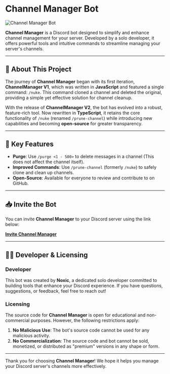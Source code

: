 # Channel Manager Bot

![Channel Manager Bot](https://cdn.discordapp.com/icons/1304049299734134805/6492de905ea1fbba8a313f2ad4325867.webp?size=512)

**Channel Manager** is a Discord bot designed to simplify and enhance channel management for your server. Developed by a solo developer, it offers powerful tools and intuitive commands to streamline managing your server's channels.

---

## 🚀 About This Project

The journey of **Channel Manager** began with its first iteration, **ChannelManager V1**, which was written in **JavaScript** and featured a single command: `/nuke`. This command cloned a channel and deleted the original, providing a simple yet effective solution for channel cleanup.

With the release of **ChannelManager V2**, the bot has evolved into a robust, feature-rich tool. Now rewritten in **TypeScript**, it retains the core functionality of `/nuke` (renamed `/prune-channel`) while introducing new capabilities and becoming **open-source** for greater transparency.

---

## 🌟 Key Features

- **Purge**: Use `/purge <1 - 500>` to delete messages in a channel (This does not affect the channel itself).
- **Improved Commands**: Use `/prune-channel` (formerly `/nuke`) to safely clone and clean up channels.
- **Open-Source**: Available for everyone to review and contribute to on GitHub.

---

## 📥 Invite the Bot

You can invite **Channel Manager** to your Discord server using the link below:

[**Invite Channel Manager**](https://top.gg/bot/1211346964554186842)

---

## 👨‍💻 Developer & Licensing

### Developer

This bot was created by **Noxic**, a dedicated solo developer committed to building tools that enhance your Discord experience. If you have questions, suggestions, or feedback, feel free to reach out!

### Licensing

The source code for **Channel Manager** is open for educational and non-commercial purposes. However, the following restrictions apply:

1. **No Malicious Use**: The bot's source code cannot be used for any malicious activity.
2. **No Commercialization**: The source code and bot cannot be sold, monetized, or distributed as "premium" versions in any shape or form.

---

Thank you for choosing **Channel Manager**! We hope it helps you manage your Discord server's channels more effectively.
